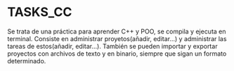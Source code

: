 # TASKS_CC
Se trata de una práctica para aprender C++ y POO, se compila y ejecuta en terminal.
Consiste en administrar proyetos(añadir, editar...) y administrar las tareas de estos(añadir, editar...). También se pueden importar y exportar proyectos con archivos de texto y en binario, siempre que sigan un formato determinado.
